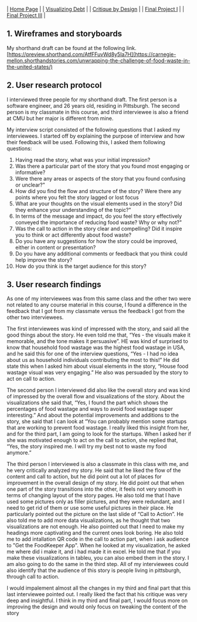 
| [Home Page](https://usr1995.github.io/Rauf_Portfolio/) |
| [Visualizing Debt](visualizing-government-debt.md) |
| [Critique by Design](critique-by-design.md) |
| [Final Project I](final-project-part-one.md)   |
| [Final Project III](final-project-part-three.md) |




## 1. Wireframes and storyboards
My shorthand draft can be found at the following link.
[https://preview.shorthand.com/AtfFFuvWd8y5Ia7H](https://carnegie-mellon.shorthandstories.com/unwrapping-the-challenge-of-food-waste-in-the-united-states/)



## 2. User research protocol

I interviewed three people for my shorthand draft. The first person is a software engineer, and 26 years old, residing in Pittsburgh. 
The second person is my classmate in this course, and third interviewee is also a friend at CMU but her major is different from mine. 

My interview script consisted of the following questions that I asked my interviewees. I started off by explaining the purpose of interview and how their feedback will be used. Following this, I asked them following questions:

1.	Having read the story, what was your initial impression?
2.	Was there a particular part of the story that you found most engaging or informative?
3.	Were there any areas or aspects of the story that you found confusing or unclear?"
4.	How did you find the flow and structure of the story? Were there any points where you felt the story lagged or lost focus
5.	What are your thoughts on the visual elements used in the story? Did they enhance your understanding of the topic?"
6.	In terms of the message and impact, do you feel the story effectively conveyed the importance of reducing food waste? Why or why not?"
7.	Was the call to action in the story clear and compelling? Did it inspire you to think or act differently about food waste?
8.	Do you have any suggestions for how the story could be improved, either in content or presentation?
9.	Do you have any additional comments or feedback that you think could help improve the story?
10.	How do you think is the target audience for this story?


## 3. User research findings
As one of my interviewees was from this same class and the other two were not related to any course material in this course, I found a difference in the feedback that I got from my classmate versus the feedback I got from the other two interviewees. 

The first interviewees was kind of impressed with the story, and said all the good things about the story. He even told me that, “Yes - the visuals make it memorable, and the tone makes it persuasive”. HE was kind of surprised to know that household food wastage was the highest food wastage in USA, and he said this for one of the interview questions, “Yes - I had no idea about us as household individuals contributing the most to this!” He did state this when I asked him about visual elements in the story, “House food wastage visual was very engaging.”
He also was persuaded by the story to act on call to action. 

The second person I interviewed did also like the overall story and was kind of impressed by the overall flow and visualizations of the story. About the visualizations she said that, “Yes, I found the part which shows the percentages of food wastage and ways to avoid food wastage super interesting.” And about the potential improvements and additions to the story, she said that I can look at “You can probably mention some startups that are working to prevent food wastage. I really liked this insight from her, and for the third part, I am going to look for the startups. When I asked her if she was motivated enough to act on the call to action, she replied that, “Yes, the story inspired me. I will try my best not to waste my food anymore.”

The third person I interviewed is also a classmate in this class with me, and he very critically analyzed my story. He said that he liked the flow of the content and call to action, but he did point out a lot of places for improvement in the overall design of my story. He did point out that when one part of the story transitions into the other, it feels not very smooth in terms of changing layout of the story pages. He also told me that I have used some pictures only as filler pictures, and they were redundant, and I need to get rid of them or use some useful pictures in their place. He particularly pointed out the picture on the last slide of “Call to Action”. He also told me to add more data visualizations, as he thought that two visualizations are not enough. He also pointed out that I need to make my headings more captivating and the current ones look boring. He also told me to add intallation QR code in the call to action part, when i ask audience to "Get the FoodKeeper App". When he looked at my visualization, he asked me where did i make it, and i had made it in excel. He told me that if you make these visualizations in tableu, you can also embed them in the story. I am also going to do the same in the third step. 
All of my interviewees could also identify that the audience of this story is people living in pittsburgh, through call to action.

I would impalement almost all the changes in my third and final part that this last interviewee pointed out. I really liked the fact that his critique was very deep and insightful. I think in my third and final part, I would focus more on improving the design and would only focus on tweaking the content of the story




